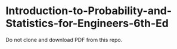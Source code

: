 # Introduction-to-Probability-and-Statistics-for-Engineers-6th-Ed

Do not clone and download PDF from this repo.
